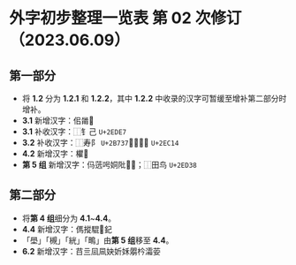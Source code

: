 # 外字初步整理一览表 第 02 次修订（2023.06.09）

## 第一部分

- 将 **1.2** 分为 **1.2.1** 和 **1.2.2**，其中 **1.2.2** 中收录的汉字可暂缓至增补第二部分时增补。
- **3.1** 新增汉字：佀𤰉𫘥
- **3.1** 补收汉字：⿰钅己 `U+2EDE7`
- **3.2** 补收汉字：⿰寿阝 `U+2B737`、⿱𰃮土 `U+2EC14`
- **4.2** 新增汉字：欋𪭢
- **第 5 组** 新增汉字：㐷䓕呺姛阰𬃀𬘢；⿰田鸟 `U+2ED38`

## 第二部分

- 将**第 4 组**细分为 **4.1**~**4.4**。
- **4.4** 新增汉字：傌摐騉𨞪𨥈
- 「壆」「槻」「絖」「鴫」由**第 5 组**移至 **4.4**。
- **6.2** 新增汉字：䒤亖凨凬妜妡姀朤枔灀荌
